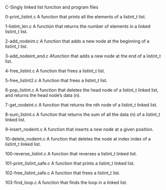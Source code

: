 C-Singly linked list function and program files

0-print_listint.c
A function that prints all the elements of a listint_t list.

1-listint_len.c
A function that returns the number of elements in a linked listint_t list.

2-add_nodeint.c
A function that adds a new node at the beginning of a listint_t list.

3-add_nodeint_end.c
Afunction that adds a new node at the end of a listint_t list.

4-free_listint.c
A function that frees a listint_t list.

5-free_listint2.c
A function that frees a listint_t list.

6-pop_listint.c
A function that deletes the head node of a listint_t linked list, and returns the head node’s data (n).

7-get_nodeint.c
A function that returns the nth node of a listint_t linked list.

8-sum_listint.c
A function that returns the sum of all the data (n) of a listint_t linked list.

9-insert_nodeint.c
A function that inserts a new node at a given position.

10-delete_nodeint.c
A function that deletes the node at index index of a listint_t linked list.

100-reverse_listint.c
A function that reverses a listint_t linked list.

101-print_listint_safe.c
A function that prints a listint_t linked list.

102-free_listint_safe.c
A function that frees a listint_t list.

103-find_loop.c
A function that finds the loop in a linked list.
